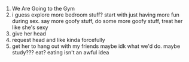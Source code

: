 1. We Are Going to the Gym
2. i guess explore more bedroom stuff? start with just having more fun during sex. say more goofy stuff, do some more goofy stuff, treat her like she's sexy
3. give her head
4. request head and like kinda forcefully
5. get her to hang out with my friends maybe idk what we'd do. maybe study??? eat? eating isn't an awful idea